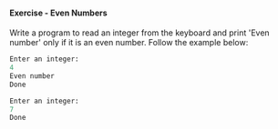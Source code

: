 #### Exercise - Even Numbers

Write a program to read an integer from the keyboard and print 'Even number' only if it is an even number. Follow the example below:
```python
Enter an integer:
4
Even number
Done
```

```python
Enter an integer:
7
Done
```